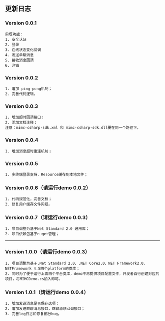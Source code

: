 ## 更新日志

### Version 0.0.1
```
实现功能：
1. 安全认证
2. 登录
3. 在线状态变化回调
4. 发送单聊消息
5. 接收消息回调
6. 注销
```
### Version 0.0.2
```
1. 增加 ping-pong机制；
2. 完善代码逻辑。
```
### Version 0.0.3
```
1. 增加超时回调接口；
2. 添加文档注释；
注意：mimc-csharp-sdk.xml 和 mimc-csharp-sdk.dll要在同一个路径下。
```
### Version 0.0.4
```
1. 增加消息超时重连机制；
```
### Version 0.0.5
```
1. 多终端登录支持，Resource缓存到本地文件；
```
### Version 0.0.6（请运行demo 0.0.2）
```
1. 代码规范化，完善文档；
2. 修复用户缓存文件问题。
```
### Version 0.0.7（请运行demo 0.0.3）
```
1. 项目调整为基于Net Standard 2.0 通用库；
2. 项目依赖包基于nuget管理；
```
---
### Version 1.0.0（请运行demo 0.0.3）
```
1. 项目调整为基于.Net Standard 2.0、.NET Core2.0、NET Framework2.0、NETFramework 4.5四个platform的类库；
2. 同时为了便于运行上面四个平台类库，demo不再提供项目配置文件，开发者自行创建对应的项目，将MIMCDemo.cs加入即可。
```
### Version 1.0.1（请运行demo 0.0.4）
```
1. 增加发送消息是否保存选项；
2. 增加发送群聊消息接口，群聊消息回调接口；
3. 完善log日志和修复部分bug。
```